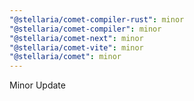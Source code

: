```yaml
---
"@stellaria/comet-compiler-rust": minor
"@stellaria/comet-compiler": minor
"@stellaria/comet-next": minor
"@stellaria/comet-vite": minor
"@stellaria/comet": minor
---
```


Minor Update
